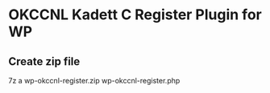 # OKCCNL Kadett C Register Plugin for WP

## Create zip file

7z a wp-okccnl-register.zip wp-okccnl-register.php
